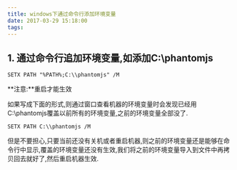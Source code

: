 ```yaml
---
title: windows下通过命令行添加环境变量
date: 2017-03-29 15:18:00
tags:
---
```

## 1. 通过命令行追加环境变量,如添加C:\phantomjs
```
SETX PATH "%PATH%;C:\\phantomjs" /M
```
**注意:**重启才能生效
<!--More-->
如果写成下面的形式,则通过窗口查看机器的环境变量时会发现已经用C:\\phantomjs覆盖以前所有的环境变量,之前的环境变量全部没了.
```
SETX PATH C:\\phantomjs /M
```
但是不要担心,只要当前还没有关机或者重启机器,则之前的环境变量还是能够在命令行中显示,覆盖的环境变量还没有生效,我们将之前的环境变量导入到文件中再拷贝回去就好了,然后重启机器生效.